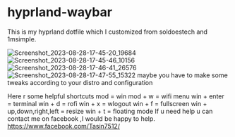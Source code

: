 # hyprland-waybar
This is my hyprland dotfile which I customized from soldoestech and 1msimple.

![Screenshot_2023-08-28-17-45-20_19684](https://github.com/SSKT7/hyprland-waybar/assets/82232181/7835d2af-9a39-4b49-845a-e8bf7b02bd80)
![Screenshot_2023-08-28-17-45-46_10156](https://github.com/SSKT7/hyprland-waybar/assets/82232181/953c90b7-21fa-4083-b3a8-c0cc5e0b1c1d)
![Screenshot_2023-08-28-17-46-41_26576](https://github.com/SSKT7/hyprland-waybar/assets/82232181/8c6a8235-7753-4271-8b95-e987a81f9149)
![Screenshot_2023-08-28-17-47-55_15322](https://github.com/SSKT7/hyprland-waybar/assets/82232181/b5e92847-cc6d-482f-8acf-eddab56e8ecd)
maybe you have to make some tweaks according to your distro and configuration


Here r some helpful shortcuts
mod = win
mod + w = wifi menu
win + enter = terminal 
win + d = rofi
win + x = wlogout
win + f = fullscreen
win + up,down,right,left = resize
win + t = floating mode
If u need help u can contact me on facebook ,I would be happy to help.
https://www.facebook.com/Tasin7512/
